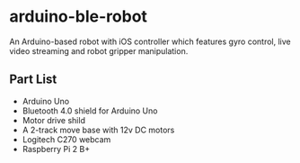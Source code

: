 # arduino-ble-robot
An Arduino-based robot with iOS controller which features gyro control, live video streaming and robot gripper manipulation.

## Part List

* Arduino Uno
* Bluetooth 4.0 shield for Arduino Uno
* Motor drive shild
* A 2-track move base with 12v DC motors
* Logitech C270 webcam
* Raspberry Pi 2 B+
